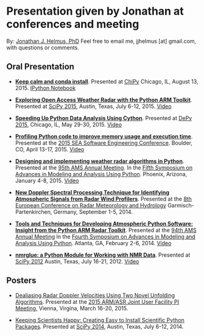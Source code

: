 Presentation given by Jonathan at conferences and meeting
=========================================================

By: [Jonathan J. Helmus, PhD](http://nmrglue.com/jhelmus)
Feel free to email me, jjhelmus [at] gmail.com, with questions or comments.

Oral Presentation
-----------------

* [**Keep calm and conda install**](http://nbviewer.ipython.org/format/slides/github/jjhelmus/presentations/blob/master/2015_ChiPy_conda_talk/ChiPy_conda_talk.ipynb).
  Presented at [ChiPy](http://www.chipy.org/)
  Chicago, IL, August 13, 2015.
  [IPython Notebook](ChiPy_conda_talk/ChiPy_conda_talk.ipynb)

* [**Exploring Open Access Weather Radar with the Python ARM Toolkit**]().
  Presented at [SciPy 2015](http://scipy2015.scipy.org/),
  Austin, Texas, July 6-12, 2015.
  [Video](https://www.youtube.com/watch?v=FGA1Wd9xTH0)

* [**Speeding Up Python Data Analysis Using Cython**]().
  Presented at [DePy 2015](http://mdp.cdm.depaul.edu/DePy2015/default/index),
  Chicago, IL, May 29-30, 2015.
  [Video](http://www.pyvideo.org/video/3538/speeding-up-python-data-analysis-using-cython)

* [**Profiling Python code to improve memory usage and execution time**](2015_SEA_Python_Profiling.pdf).
  Presented at the [2015 SEA Software Engineering Conference](https://sea.ucar.edu/conference/2015).
  Boulder, CO, April 13-17, 2015.
  [Video](https://sea.ucar.edu/event/profiling-python-code-improve-memory-usage-and-execution-time)

* [**Designing and implementing weather radar algorithms in Python**](2015_AMS_Annual_Meeting_Talk.pdf).
  Presented at the [95th AMS Annual Meeting](http://annual.ametsoc.org/2015/).
  In the [Fifth Symposium on Advances in Modeling and Analysis Using Python](http://annual.ametsoc.org/2015/index.cfm/programs-and-events/conferences-and-symposia/fifth-symposium-on-advances-in-modeling-and-analysis-using-python/).
  Phoenix, Arizona, January 4-8, 2015.
  [Video](https://ams.confex.com/ams/95Annual/videogateway.cgi/id/29026?recordingid=29026)

* [**New Doppler Spectral Processing Technique for Identifying Atmospheric Signals from Radar Wind Profilers**](2014_ERAD_RWP_talk.pdf).
  Presented at the [8th European Conference on Radar Meteorology and Hydrology](http://www.pa.op.dlr.de/erad2014/index.html)
  Garmisch-Partenkirchen, Germany, September 1-5, 2014.

* [**Tools and Techniques for Developing Atmospheric Python Software: Insight from the Python ARM Radar Toolkit**](2014_AMS_Annual_Meeting_Talk.pdf).
  Presented at the [94th AMS Annual Meeting](https://annual.ametsoc.org/2014/)
  In the [Fourth Symposium on Advances in Modeling and Analysis Using Python](https://ams.confex.com/ams/94Annual/webprogram/4PYTHON.html).
  Atlanta, GA, February 2-6, 2014.
  [Video](https://ams.confex.com/ams/94Annual/videogateway.cgi/id/25623?recordingid=25623)

* [**nmrglue: a Python Module for Working with NMR Data**]().
  Presented at [SciPy 2012](http://conference.scipy.org/scipy2012/)
  Austin, Texas, July 16-21, 2012.
  [Video](http://pyvideo.org/video/1236/nmrglue-a-python-module-for-working-with-nmr-dat)

Posters
-------

* [Dealiasing Radar Doppler Velocities Using Two Novel Unfolding Algorithms](2015_ARMASR_Meeting.pdf).
  Presented at the [2015 ARM/ASR Joint User Facility PI Meeting](http://www.orau.gov/armasrpi2015/agenda.htm),
  Vienna, Virgina, March 16-20, 2015.

* [Keeping Scientists Happy: Creating Easy to Install Scientific Python Packages](2014_SciPy_Conference_Python_Packaging.pdf).
  Presented at [SciPy 2014](https://conference.scipy.org/scipy2014/),
  Austin, Texas, July 6-12, 2014.
